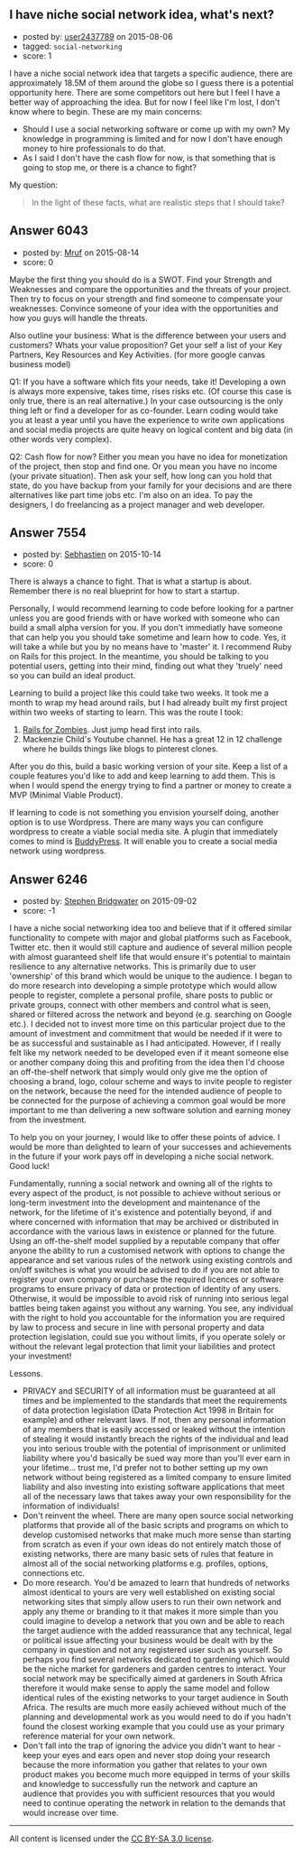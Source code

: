 ## I have niche social network idea, what's next?

- posted by: [user2437789](https://stackexchange.com/users/2837450/user2437789) on 2015-08-06
- tagged: `social-networking`
- score: 1

<p>I have a niche social network idea that targets a specific audience, there are approximately 18.5M of them around the globe so I guess there is a potential opportunity here. There are some competitors out here but I feel I have a better way of approaching the idea.
But for now I feel like I'm lost, I don't know where to begin. These are my main concerns:</p>

<ul>
<li>Should I use a social networking software or come up with my own? My knowledge in programming is limited and for now I don't have enough money to hire professionals to do that.</li>
<li>As I said I don't have the cash flow for now, is that something that is going to stop me, or there is a chance to fight?</li>
</ul>

<p>My question:</p>

<blockquote>
  <p>In the light of these facts, what are realistic steps that I should take?</p>
</blockquote>



## Answer 6043

- posted by: [Mruf](https://stackexchange.com/users/3246202/mruf) on 2015-08-14
- score: 0

<p>Maybe the first thing you should do is a SWOT. Find your Strength and Weaknesses and compare the opportunities and the threats of your project. Then try to focus on your strength and find someone to compensate your weaknesses. Convince someone of your idea with the opportunities and how you guys will handle the threats.</p>

<p>Also outline your business: What is the difference between your users and customers? Whats your value proposition? Get your self a list of your Key Partners, Key Resources and Key Activities. (for more google canvas business model)</p>

<p>Q1:
If you have a software which fits your needs, take it! Developing a own is always more expensive, takes time, rises risks etc. (Of course this case is only true, there is an real alternative.) In your case outsourcing is the only thing left or find a developer for as co-founder. Learn coding would take you at least a year until you have the experience to write own applications and social media projects are quite heavy on logical content and big data (in other words very complex).</p>

<p>Q2:
Cash flow for now? Either you mean you have no idea for monetization of the project, then stop and find one. Or you mean you have no income (your private situation). Then ask your self, how long can you hold that state, do you have backup from your family for your decisions and are there alternatives like part time jobs etc. I'm also on an idea. To pay the designers, I do freelancing as a project manager and web developer.</p>



## Answer 7554

- posted by: [Sebhastien](https://stackexchange.com/users/6116817/sebhastien) on 2015-10-14
- score: 0

<p>There is always a chance to fight. That is what a startup is about. Remember there is no real blueprint for how to start a startup.</p>

<p>Personally, I would recommend learning to code before looking for a partner unless you are good friends with or have worked with someone who can build a small alpha version for you. If you don't immediatly have someone that can help you you should take sometime and learn how to code. Yes, it will take a while but you by no means have to 'master' it. I recommend Ruby on Rails for this project. In the meantime, you should be talking to you potential users, getting into their mind, finding out what they 'truely' need so you can build an ideal product.</p>

<p>Learning to build a project like this could take two weeks. It took me a month to wrap my head around rails, but I had already built my first project within two weeks of starting to learn. This was the route I took:</p>

<ol>
<li><a href="http://railsforzombies.org/" rel="nofollow">Rails for Zombies</a>. Just jump head first into rails.</li>
<li>Mackenzie Child's Youtube channel. He has a great 12 in 12 challenge where he builds things like blogs to pinterest clones.</li>
</ol>

<p>After you do this, build a basic working version of your site. Keep a list of a couple features you'd like to add and keep learning to add them. This is when I would spend the energy trying to find a partner or money to create a MVP (Minimal Viable Product). </p>

<p>If learning to code is not something you envision yourself doing, another option is to use Wordpress. There are many ways you can configure wordpress to create a viable social media site. A plugin that immediately comes to mind is <a href="https://buddypress.org/" rel="nofollow">BuddyPress</a>. It will enable you to create a social media network using wordpress.</p>



## Answer 6246

- posted by: [Stephen Bridgwater](https://stackexchange.com/users/6413068/stephen-bridgwater) on 2015-09-02
- score: -1

<p>I have a niche social networking idea too and believe that if it offered similar functionality to compete with major and global platforms such as Facebook, Twitter etc. then it would still capture and audience of several million people with almost guaranteed shelf life that would ensure it's potential to maintain resilience to any alternative networks. This is primarily due to user 'ownership' of this brand which would be unique to the audience. I began to do more research into developing a simple prototype which would allow people to register, complete a personal profile, share posts to public or private groups, connect with other members and control what is seen, shared or filtered across the network and beyond (e.g. searching on Google etc.). I decided not to invest more time on this particular project due to the amount of investment and commitment that would be needed if it were to be as successful and sustainable as I had anticipated. However, if I really felt like my network needed to be developed even if it meant someone else or another company doing this and profiting from the idea then I'd choose an off-the-shelf network that simply would only give me the option of choosing a brand, logo, colour scheme and ways to invite people to register on the network, because the need for the intended audience of people to be connected for the purpose of achieving a common goal would be more important to me than delivering a new software solution and earning money from the investment.</p>

<p>To help you on your journey, I would like to offer these points of advice. I would be more than delighted to learn of your successes and achievements in the future if your work pays off in developing a niche social network. Good luck!</p>

<p>Fundamentally, running a social network and owning all of the rights to every aspect of the product, is not possible to achieve without serious or long-term investment into the development and maintenance of the network, for the lifetime of it's existence and potentially beyond, if and where concerned with information that may be archived or distributed in accordance with the various laws in existence or planned for the future. Using an off-the-shelf model supplied by a reputable company that offer anyone the ability to run a customised network with options to change the appearance and set various rules of the network using existing controls and on/off switches is what you would be advised to do if you are not able to register your own company or purchase the required licences or software programs to ensure privacy of data or protection of identity of any users. Otherwise, it would be impossible to avoid risk of running into serious legal battles being taken against you without any warning. You see, any individual with the right to hold you accountable for the information you are required by law to process and secure in line with personal property and data protection legislation, could sue you without limits, if you operate solely or without the relevant legal protection that limit your liabilities and protect your investment!</p>

<p>Lessons.</p>

<ul>
<li>PRIVACY and SECURITY of all information must be guaranteed at all times and be implemented to the standards that meet the requirements of data protection legislation (Data Protection Act 1998 in Britain for example) and other relevant laws. If not, then any personal information of any members that is easily accessed or leaked without the intention of stealing it would instantly breach the rights of the individual and lead you into serious trouble with the potential of imprisonment or unlimited liability where you'd basically be sued way more than you'll ever earn in your lifetime... trust me, I'd prefer not to bother setting up my own network without being registered as a limited company to ensure limited liability and also investing into existing software applications that meet all of the necessary laws that takes away your own responsibility for the information of individuals! </li>
<li>Don't reinvent the wheel. There are many open source social networking platforms that provide all of the basic scripts and programs on which to develop customised networks that make much more sense than starting from scratch as even if your own ideas do not entirely match those of existing networks, there are many basic sets of rules that feature in almost all of the social networking platforms e.g. profiles, options, connections etc.</li>
<li>Do more research. You'd be amazed to learn that hundreds of networks almost identical to yours are very well established on existing social networking sites that simply allow users to run their own network and apply any theme or branding to it that makes it more simple than you could imagine to develop a network that you own and be able to reach the target audience with the added reassurance that any technical, legal or political issue affecting your business would be dealt with by the company in question and not any registered user such as yourself. So perhaps you find several networks dedicated to gardening which would be the niche market for gardeners and garden centres to interact. Your social network may be specifically aimed at gardeners in South Africa therefore it would make sense to apply the same model and follow identical rules of the existing networks to your target audience in South Africa. The results are much more easily achieved without much of the planning and developmental work as you would need to do if you hadn't found the closest working example that you could use as your primary reference material for your own network.</li>
<li>Don't fall into the trap of ignoring the advice you didn't want to hear - keep your eyes and ears open and never stop doing your research because the more information you gather that relates to your own product makes you become much more equipped in terms of your skills and knowledge to successfully run the network and capture an audience that provides you with sufficient resources that you would need to continue operating the network in relation to the demands that would increase over time.</li>
</ul>




---

All content is licensed under the [CC BY-SA 3.0 license](https://creativecommons.org/licenses/by-sa/3.0/).
